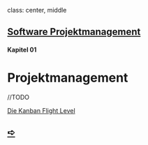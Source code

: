 class: center, middle

## [Software Projektmanagement](index.html)

#### Kapitel 01

# Projektmanagement


//TODO

[Die Kanban Flight Level](?url=20.kapitel.md)


## [&#10154;](?url=02.kapitel.md)